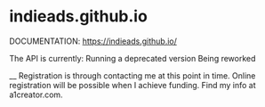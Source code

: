 # indieads.github.io

DOCUMENTATION:
https://indieads.github.io/

The API is currently:
Running a deprecated version
Being reworked


__
Registration is through contacting me at this point in time. Online registration will be possible when I achieve funding.
Find my info at a1creator.com.
